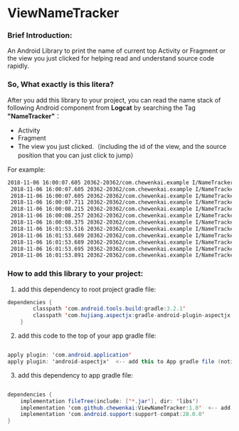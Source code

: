 # ViewNameTracker
### Brief Introduction:
An Android Library to print the name of current top Activity or Fragment or the view you just clicked for helping read and understand source code rapidly.

### So, What exactly is this litera?
After you add this library to your project, you can read the name stack of following Android component from **Logcat** by searching the Tag **"NameTracker"**：
- Activity 
- Fragment 
- The view you just clicked.（including the id of the view, and the source position that you can just click to jump）

For example:

``` bash
2018-11-06 16:00:07.605 20362-20362/com.chewenkai.example I/NameTracker: ➤ Where am I？ Activity:MainActivity
 2018-11-06 16:00:07.605 20362-20362/com.chewenkai.example I/NameTracker: ➤ Where am I？ Activity:MainActivity
 2018-11-06 16:00:07.605 20362-20362/com.chewenkai.example I/NameTracker: ➤ Where am I？ Activity:MainActivity
 2018-11-06 16:00:07.711 20362-20362/com.chewenkai.example I/NameTracker:         ➤ Where am I？ Fragment:HomeContainerFragment
 2018-11-06 16:00:08.215 20362-20362/com.chewenkai.example I/NameTracker:         ➤ Where am I？ Fragment:UserPageVideoFragment
 2018-11-06 16:00:08.257 20362-20362/com.chewenkai.example I/NameTracker:         ➤ Where am I？ Fragment:HomeHotFeedFragment
 2018-11-06 16:00:08.375 20362-20362/com.chewenkai.example I/NameTracker:         ➤ Where am I？ Fragment:MasterplateListFragment
 2018-11-06 16:01:53.516 20362-20362/com.chewenkai.example I/NameTracker:                 ☞What did I clicked？ You are in com.chewenkai.example.presentation.module.home.provider.CardItemProvider$ViewHolderCardItemProvider.java:486 and Clicked a View：View：android.support.v7.widget.AppCompatImageView{4a2d741 VFED..C.. ...P.... 0,0-135,135 #7f090140 app:id/item_card_avatar}
 2018-11-06 16:01:53.689 20362-20362/com.chewenkai.example I/NameTracker: ➤ Where am I？ Activity:FragmentZygoteActivity
 2018-11-06 16:01:53.689 20362-20362/com.chewenkai.example I/NameTracker: ➤ Where am I？ Activity:FragmentZygoteActivity
 2018-11-06 16:01:53.695 20362-20362/com.chewenkai.example I/NameTracker:         ➤ Where am I？ Fragment:UserProfileFragment
 2018-11-06 16:01:53.891 20362-20362/com.chewenkai.example I/NameTracker:         ➤ Where am I？ Fragment:UserPageGuestVideoFragment
```

### How to add this library to your project:
1. add this dependency to root project gradle file:
``` java
dependencies {
        classpath 'com.android.tools.build:gradle:3.2.1'
        classpath 'com.hujiang.aspectjx:gradle-android-plugin-aspectjx:2.0.4'  <-- add this to Project gradle file
    }
```
2. add this code to the top of your app gradle file:
``` java

apply plugin: 'com.android.application'
apply plugin: 'android-aspectjx'  <-- add this to App gradle file (notice, add this below "apply plugin: 'com.android.application'")

```
3. add this dependency to app gradle file:
``` java

dependencies {
    implementation fileTree(include: ['*.jar'], dir: 'libs')
    implementation 'com.github.chewenkai:ViewNameTracker:1.0'  <-- add this to App gradle file
    implementation 'com.android.support:support-compat:28.0.0'
}
```
